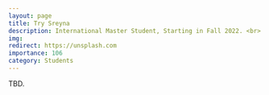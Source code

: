 ```yaml
---
layout: page
title: Try Sreyna
description: International Master Student, Starting in Fall 2022. <br> Research Topic&#58; Adversarial Attack &#38; Defense.
img:
redirect: https://unsplash.com
importance: 106
category: Students
---
```


TBD.
